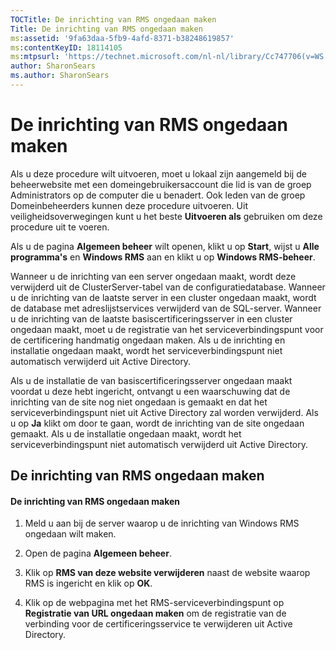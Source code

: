 ```yaml
---
TOCTitle: De inrichting van RMS ongedaan maken
Title: De inrichting van RMS ongedaan maken
ms:assetid: '9fa63daa-5fb9-4afd-8371-b38248619857'
ms:contentKeyID: 18114105
ms:mtpsurl: 'https://technet.microsoft.com/nl-nl/library/Cc747706(v=WS.10)'
author: SharonSears
ms.author: SharonSears
---
```


De inrichting van RMS ongedaan maken
====================================

Als u deze procedure wilt uitvoeren, moet u lokaal zijn aangemeld bij de beheerwebsite met een domeingebruikersaccount die lid is van de groep Administrators op de computer die u benadert. Ook leden van de groep Domeinbeheerders kunnen deze procedure uitvoeren. Uit veiligheidsoverwegingen kunt u het beste **Uitvoeren als** gebruiken om deze procedure uit te voeren.

Als u de pagina **Algemeen beheer** wilt openen, klikt u op **Start**, wijst u **Alle programma's** en **Windows RMS** aan en klikt u op **Windows RMS-beheer**.

Wanneer u de inrichting van een server ongedaan maakt, wordt deze verwijderd uit de ClusterServer-tabel van de configuratiedatabase. Wanneer u de inrichting van de laatste server in een cluster ongedaan maakt, wordt de database met adreslijstservices verwijderd van de SQL-server. Wanneer u de inrichting van de laatste basiscertificeringsserver in een cluster ongedaan maakt, moet u de registratie van het serviceverbindingspunt voor de certificering handmatig ongedaan maken. Als u de inrichting en installatie ongedaan maakt, wordt het serviceverbindingspunt niet automatisch verwijderd uit Active Directory.

Als u de installatie de van basiscertificeringsserver ongedaan maakt voordat u deze hebt ingericht, ontvangt u een waarschuwing dat de inrichting van de site nog niet ongedaan is gemaakt en dat het serviceverbindingspunt niet uit Active Directory zal worden verwijderd. Als u op **Ja** klikt om door te gaan, wordt de inrichting van de site ongedaan gemaakt. Als u de installatie ongedaan maakt, wordt het serviceverbindingspunt niet automatisch verwijderd uit Active Directory.

De inrichting van RMS ongedaan maken
------------------------------------

#### De inrichting van RMS ongedaan maken

1.  Meld u aan bij de server waarop u de inrichting van Windows RMS ongedaan wilt maken.

2.  Open de pagina **Algemeen beheer**.

3.  Klik op **RMS van deze website verwijderen** naast de website waarop RMS is ingericht en klik op **OK**.

4.  Klik op de webpagina met het RMS-serviceverbindingspunt op **Registratie van URL ongedaan maken** om de registratie van de verbinding voor de certificeringsservice te verwijderen uit Active Directory.
